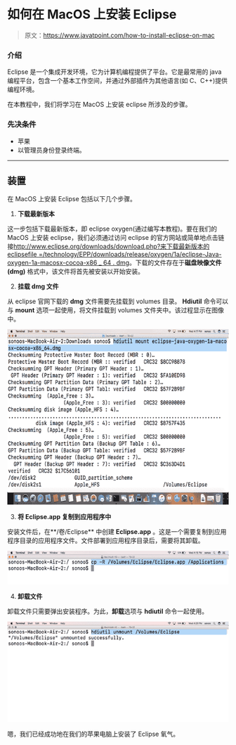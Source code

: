 # 如何在 MacOS 上安装 Eclipse

> 原文：<https://www.javatpoint.com/how-to-install-eclipse-on-mac>

### 介绍

Eclipse 是一个集成开发环境，它为计算机编程提供了平台。它是最常用的 java 编程平台，包含一个基本工作空间，并通过外部插件为其他语言(如 C、C++)提供编程环境。

在本教程中，我们将学习在 MacOS 上安装 eclipse 所涉及的步骤。

### 先决条件

*   苹果
*   以管理员身份登录终端。

* * *

## 装置

在 MacOS 上安装 Eclipse 包括以下几个步骤。

1) **下载最新版本**

这一步包括下载最新版本，即 eclipse oxygen(通过编写本教程)。要在我们的 MacOS 上安装 eclipse，我们必须通过访问 eclipse 的官方网站或简单地点击链接[http://www.eclipse.org/downloads/download.php?来下载最新版本的 eclipsefile =/technology/EPP/downloads/release/oxygen/1a/eclipse-Java-oxygen-1a-macosx-cocoa-x86 _ 64 . dmg](https://www.eclipse.org/downloads/download.php?file=/technology/epp/downloads/release/oxygen/1a/eclipse-java-oxygen-1a-macosx-cocoa-x86_64.dmg)。下载的文件存在于**磁盘映像文件(dmg)** 格式中，该文件将首先被安装以开始安装。

2) **挂载 dmg 文件**

从 eclipse 官网下载的 **dmg** 文件需要先挂载到 volumes 目录。 **Hdiutil** 命令可以与 **mount** 选项一起使用，将文件挂载到 volumes 文件夹中。该过程显示在图像中。

![Macos Eclipse 1](img/add3d7dc299ccc133328b0f4086040f9.png)

3) **将 Eclipse.app 复制到应用程序中**

安装文件后，在**/卷/Eclipse** 中创建 **Eclipse.app** 。这是一个需要复制到应用程序目录的应用程序文件。文件部署到应用程序目录后，需要将其卸载。

![Macos Eclipse 2](img/e0fa5d98c14d57bde032765a8a6f5128.png)

4) **卸载文件**

卸载文件只需要弹出安装程序。为此，**卸载**选项与 **hdiutil** 命令一起使用。

![Macos Eclipse 3](img/d4903d57ae4ae6bcfb5f382f51aa6d6b.png)

嗯，我们已经成功地在我们的苹果电脑上安装了 Eclipse 氧气。